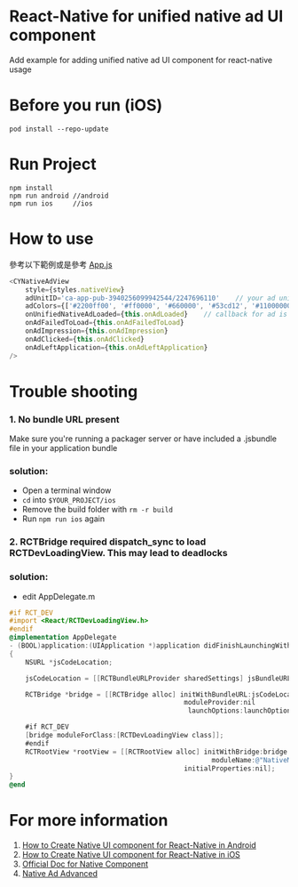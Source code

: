 
# React-Native for unified native ad UI component 

Add example for adding unified native ad UI component for react-native usage

# Before you run (iOS)
```shell
pod install --repo-update
```

# Run Project
```shell
npm install
npm run android //android
npm run ios     //ios
```

# How to use
參考以下範例或是參考 [App.js](https://github.com/newman-chen/react-native-unified-native-ad-sample/blob/master/App.js)
```javascript
<CYNativeAdView
    style={styles.nativeView} 
    adUnitID='ca-app-pub-3940256099942544/2247696110'    // your ad unit id
    adColors={['#2200ff00', '#ff0000', '#660000', '#53cd12', '#11000000']}    // color sets
    onUnifiedNativeAdLoaded={this.onAdLoaded}    // callback for ad is loaded
    onAdFailedToLoad={this.onAdFailedToLoad}
    onAdImpression={this.onAdImpression}
    onAdClicked={this.onAdClicked}
    onAdLeftApplication={this.onAdLeftApplication}
/>
```

# Trouble shooting
### 1. No bundle URL present
Make sure you're running a packager server or have included a .jsbundle file in your application bundle
### solution:
- Open a terminal window
- ```cd``` into ```$YOUR_PROJECT/ios```
- Remove the build folder with ```rm -r build```
- Run ```npm run ios``` again

### 2. RCTBridge required dispatch_sync to load RCTDevLoadingView. This may lead to deadlocks
### solution:
- edit AppDelegate.m
```Objective-C
#if RCT_DEV
#import <React/RCTDevLoadingView.h>
#endif
@implementation AppDelegate
- (BOOL)application:(UIApplication *)application didFinishLaunchingWithOptions:(NSDictionary *)launchOptions
{
    NSURL *jsCodeLocation;

    jsCodeLocation = [[RCTBundleURLProvider sharedSettings] jsBundleURLForBundleRoot:@"index" fallbackResource:nil];

    RCTBridge *bridge = [[RCTBridge alloc] initWithBundleURL:jsCodeLocation
                                            moduleProvider:nil
                                             launchOptions:launchOptions];

    #if RCT_DEV
    [bridge moduleForClass:[RCTDevLoadingView class]];
    #endif
    RCTRootView *rootView = [[RCTRootView alloc] initWithBridge:bridge
                                                   moduleName:@"NativeModuleSample"
                                            initialProperties:nil];
}
@end
```

# For more information
1. [How to Create Native UI component for React-Native in Android](https://medium.com/p/ce198854ba22/)
2. [How to Create Native UI component for React-Native in iOS](https://medium.com/p/ce198854ba22/)
3. [Official Doc for Native Component](https://facebook.github.io/react-native/docs/native-components-android.html)
4. [Native Ad Advanced](https://developers.google.com/admob/android/native-unified)
